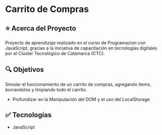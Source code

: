 # Carrito de Compras

## ⭐ Acerca del Proyecto

Proyecto de aprendizaje realizado en el curso de Programacion con JavaScript, gracias a la iniciativa de capacitación en tecnologías digitales por el Cluster Tecnológico de Catamarca (CTC).

## 🔍 Objetivos

Simular el funcionamiento de un carrito de compras, agregando items, borrandolos y limpiando todo el carrito.

- Profundizar en la Manipulación del DOM y el uso del LocalStorage

## ✅ Tecnologías

- JavaScript
